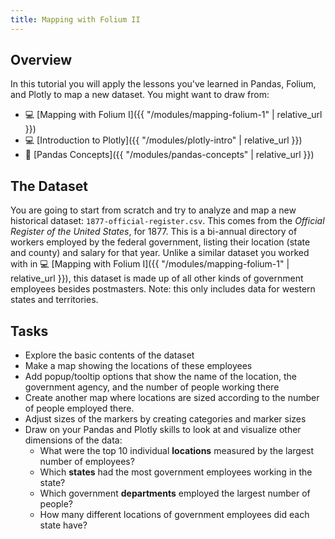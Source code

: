 ```yaml
---
title: Mapping with Folium II
---
```


## Overview

In this tutorial you will apply the lessons you've learned in Pandas, Folium, and Plotly to map a new dataset. You might want to draw from:

- 💻 [Mapping with Folium I]({{ "/modules/mapping-folium-1" | relative_url }})
- 💻 [Introduction to Plotly]({{ "/modules/plotly-intro" | relative_url }})
- 🐼 [Pandas Concepts]({{ "/modules/pandas-concepts" | relative_url }})

## The Dataset

You are going to start from scratch and try to analyze and map a new historical dataset: `1877-official-register.csv`. This comes from the _Official Register of the United States_, for 1877. This is a bi-annual directory of workers employed by the federal government, listing their location (state and county) and salary for that year. Unlike a similar dataset you worked with in 💻 [Mapping with Folium I]({{ "/modules/mapping-folium-1" | relative_url }}), this dataset is made up of all other kinds of government employees besides postmasters. Note: this only includes data for western states and territories.

## Tasks

- Explore the basic contents of the dataset
- Make a map showing the locations of these employees
- Add popup/tooltip options that show the name of the location, the government agency, and the number of people working there
- Create another map where locations are sized according to the number of people employed there.
- Adjust sizes of the markers by creating categories and marker sizes
- Draw on your Pandas and Plotly skills to look at and visualize other dimensions of the data:
  - What were the top 10 individual **locations** measured by the largest number of employees?
  - Which **states** had the most government employees working in the state?
  - Which government **departments** employed the largest number of people?
  - How many different locations of government employees did each state have?
